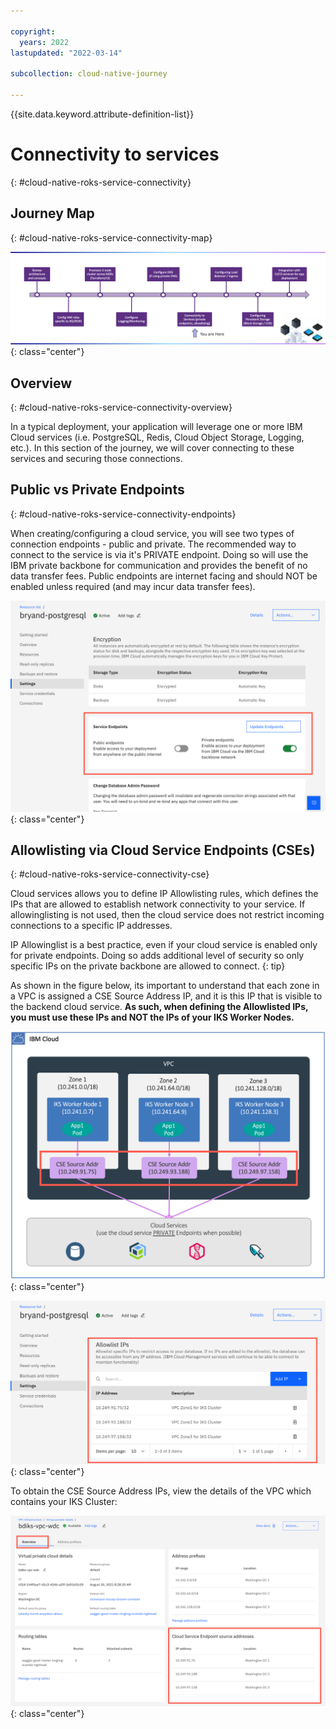 ```yaml
---

copyright:
  years: 2022
lastupdated: "2022-03-14"

subcollection: cloud-native-journey

---
```


{{site.data.keyword.attribute-definition-list}}

# Connectivity to services
{: #cloud-native-roks-service-connectivity}

## Journey Map
{: #cloud-native-roks-service-connectivity-map}

![Architecture](images/connectivity/journey-map.png){: class="center"}



## Overview 
{: #cloud-native-roks-service-connectivity-overview}

In a typical deployment, your application will leverage one or more IBM Cloud services (i.e. PostgreSQL, Redis, Cloud Object Storage, Logging, etc.). In this section of the journey, we will cover connecting to these services and securing those connections.



## Public vs Private Endpoints 
{: #cloud-native-roks-service-connectivity-endpoints}

When creating/configuring a cloud service, you will see two types of connection endpoints - public and private. The recommended way to connect to the service is via it's PRIVATE endpoint. Doing so will use the IBM private backbone for communication and provides the benefit of no data transfer fees. Public endpoints are internet facing and should NOT be enabled unless required (and may incur data transfer fees).


![Architecture](images/connectivity/pub-priv-endpoints.png){: class="center"}





## Allowlisting via Cloud Service Endpoints (CSEs) 
{: #cloud-native-roks-service-connectivity-cse}

Cloud services allows you to define IP Allowlisting rules, which defines the IPs that are allowed to establish network connectivity to your service. If allowinglisting is not used, then the cloud service does not restrict incoming connections to a specific IP addresses.

IP Allowinglist is a best practice, even if your cloud service is enabled only for private endpoints. Doing so adds additional level of security so only specific IPs on the private backbone are allowed to connect.
{: tip}

As shown in the figure below, its important to understand that each zone in a VPC is assigned a CSE Source Address IP, and it is this IP that is visible to the backend cloud service. **As such, when defining the Allowlisted IPs, you must use these IPs and NOT the IPs of your IKS Worker Nodes.**

![Architecture](images/connectivity/cse.png){: class="center"}



![Architecture](images/connectivity/postgresql-allowlist.png){: class="center"}



To obtain the CSE Source Address IPs, view the details of the VPC which contains your IKS Cluster:

![Architecture](images/connectivity/vpc-overview.png){: class="center"}
